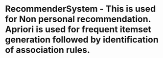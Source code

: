# RecommenderSystem - This is used for Non personal recommendation. Apriori is used for frequent itemset generation followed by identification of association rules.
